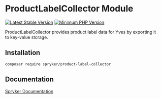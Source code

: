 # ProductLabelCollector Module
[![Latest Stable Version](https://poser.pugx.org/spryker/product-label-collector/v/stable.svg)](https://packagist.org/packages/spryker/product-label-collector)
[![Minimum PHP Version](https://img.shields.io/badge/php-%3E%3D%208.2-8892BF.svg)](https://php.net/)

ProductLabelCollector provides product label data for Yves by exporting it to key-value storage.

## Installation

```
composer require spryker/product-label-collector
```

## Documentation

[Spryker Documentation](https://docs.spryker.com)
